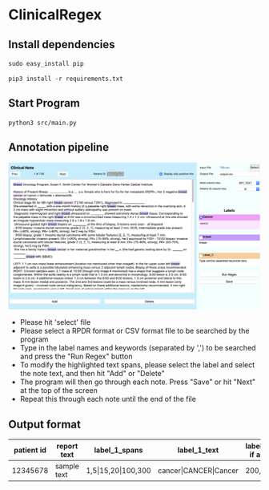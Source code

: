 # ClinicalRegex

## Install dependencies

```
sudo easy_install pip
```
```
pip3 install -r requirements.txt
```

## Start Program
```
python3 src/main.py
```

## Annotation pipeline
![img](ClinicalRegex.png)

- Please hit 'select' file
- Please select a RPDR format or CSV format file to be searched by the program
- Type in the label names and keywords (separated by ',') to be searched and press the "Run Regex" button
- To modify the highlighted text spans, please select the label and select the note text, and then hit "Add" or "Delete"
- The program will then go through each note. Press "Save" or hit "Next" at the top of the screen 
- Repeat this through each note until the end of the file 

## Output format

| patient id  | report text | label_1_spans     | label_1_text         | label_2_spans, if applicable | .... |
| ----------- | ----------- | ----------------- | -------------------- | ---------------------------- | ---- |
| 12345678    | sample text | 1,5\|15,20\|100,300 | cancer\|CANCER\|Cancer | 200,250                      | .... |
